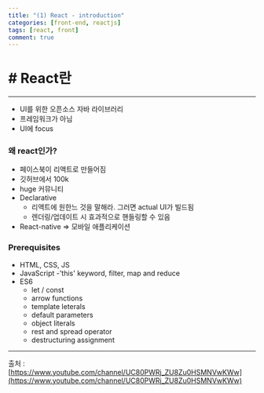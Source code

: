 ```yaml
---
title: "(1) React - introduction"
categories: [front-end, reactjs]
tags: [react, front]
comment: true
---
```


# # React란

---

- UI를 위한 오픈소스 자바 라이브러리
- 프레임워크가 아님
- UI에 focus

### 왜 react인가?

- 페이스북이 리액트로 만들어짐
- 깃허브에서 100k
- huge 커뮤니티
- Declarative
  - 리액트에 원한느 것을 말해라. 그러면 actual UI가 빌드됨
  - 렌더링/업데이트 시 효과적으로 핸들링할 수 있음
- React-native => 모바일 애플리케이션

### Prerequisites

- HTML, CSS, JS
- JavaScript
  -'this' keyword, filter, map and reduce
- ES6
  - let / const
  - arrow functions
  - template leterals
  - default parameters
  - object literals
  - rest and spread operator
  - destructuring assignment

---

출처 : [https://www.youtube.com/channel/UC80PWRj_ZU8Zu0HSMNVwKWw](https://www.youtube.com/channel/UC80PWRj_ZU8Zu0HSMNVwKWw)
